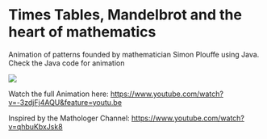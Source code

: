 # Times Tables, Mandelbrot and the heart of mathematics

Animation of patterns founded by mathematician Simon Plouffe using Java.
Check the Java code for animation

![](https://github.com/Muditgargcoder/Times-Tables-Mandelbrot-and-the-heart-of-mathematics/blob/master/Hnet-image%20(1).gif)

Watch the full Animation here:
https://www.youtube.com/watch?v=-3zdjFj4AQU&feature=youtu.be

Inspired by the Mathologer Channel: https://www.youtube.com/watch?v=qhbuKbxJsk8

